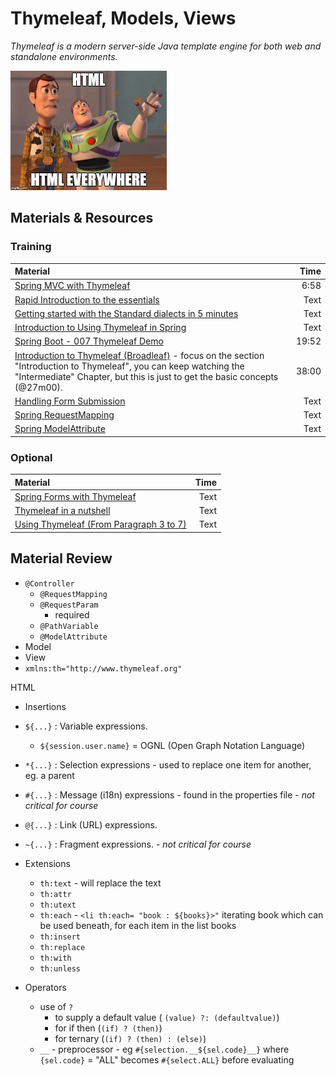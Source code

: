 # Thymeleaf, Models, Views
*Thymeleaf is a modern server-side Java template engine for both web and standalone environments.*

![Html everywhere](html_everywhere.jpg)

## Materials & Resources

### Training
| Material | Time |
|:-------- |-----:|
| [Spring MVC with Thymeleaf](https://www.youtube.com/watch?v=2LqQwjGRx_A)| 6:58 |
| [Rapid Introduction to the essentials](https://medium.com/@trevormydata/week-5-thymeleaf-with-spring-mvc-rapid-introduction-to-the-essentials-799f1fba8c07)| Text |
| [Getting started with the Standard dialects in 5 minutes](http://www.thymeleaf.org/doc/articles/standarddialect5minutes.html)| Text |
| [Introduction to Using Thymeleaf in Spring](http://www.baeldung.com/thymeleaf-in-spring-mvc)| Text |
| [Spring Boot - 007 Thymeleaf Demo](https://www.youtube.com/watch?v=IDOblyh4RBA)| 19:52 |
| [Introduction to Thymeleaf (Broadleaf)](https://www.youtube.com/watch?v=GNteuJDo1KA&t=374) - focus on the section "Introduction to Thymeleaf", you can keep watching the "Intermediate" Chapter, but this is just to get the basic concepts (@27m00).| 38:00 |
| [Handling Form Submission](https://spring.io/guides/gs/handling-form-submission/) | Text |
| [Spring RequestMapping](http://www.baeldung.com/spring-requestmapping) | Text |
| [Spring ModelAttribute](http://www.baeldung.com/spring-mvc-and-the-modelattribute-annotation)| Text |

### Optional
| Material | Time |
|:-------- |-----:|
| [Spring Forms with Thymeleaf](http://www.thymeleaf.org/doc/tutorials/2.1/thymeleafspring.html#creating-a-form) | Text |
| [Thymeleaf in a nutshell](https://blog.zenika.com/2013/01/18/introducing-the-thymeleaf-template-engine/)| Text |
| [Using Thymeleaf (From Paragraph 3 to 7)](http://www.thymeleaf.org/doc/tutorials/2.1/usingthymeleaf.html) | Text |

## Material Review
- `@Controller`
  - `@RequestMapping`
  - `@RequestParam`
    - required
  - `@PathVariable`
  - `@ModelAttribute`
- Model
- View
- `xmlns:th="http://www.thymeleaf.org"`

HTML 
- Insertions
- `${...}` : Variable expressions.
  - `${session.user.name}` = OGNL (Open Graph Notation Language)
- `*{...}` : Selection expressions - used to replace one item for another, eg. a parent
- `#{...}` : Message (i18n) expressions - found in the properties file - *not critical for course*
- `@{...}` : Link (URL) expressions.
- `~{...}` : Fragment expressions. - *not critical for course*

- Extensions
  - `th:text` - will replace the text
  - `th:attr` 
  - `th:utext`
  - `th:each` - `<li th:each= "book : ${books}>"` iterating book which can be used beneath, for each item in the list books
  - `th:insert`
  - `th:replace`
  - `th:with`
  - `th:unless`

- Operators
  - use of `?`
    - to supply a default value ( `(value) ?: (defaultvalue)`)
	- for if then (`(if) ? (then)`)
	- for ternary (`(if) ? (then) : (else)`)
  - `__` - preprocessor - eg `#{selection.__${sel.code}__}` where `{sel.code}` = "ALL" becomes `#{select.ALL}` before evaluating

